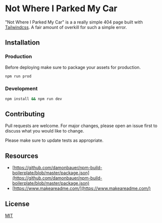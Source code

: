 # Not Where I Parked My Car

"Not Where I Parked My Car" is a a really simple 404 page built with [Tailwindcss](https://tailwindcss.com). A fair amount of overkill for such a simple error.

## Installation

### Production
Before deploying make sure to package your assets for production.

```bash
npm run prod
```

### Development

```bash
npm install && npm run dev
```

## Contributing
Pull requests are welcome. For major changes, please open an issue first to discuss what you would like to change.

Please make sure to update tests as appropriate.

## Resources
- [https://github.com/damonbauer/npm-build-boilerplate/blob/master/package.json](https://github.com/damonbauer/npm-build-boilerplate/blob/master/package.json)
- [https://www.makeareadme.com/](https://www.makeareadme.com/)

## License
[MIT](https://choosealicense.com/licenses/mit/)
